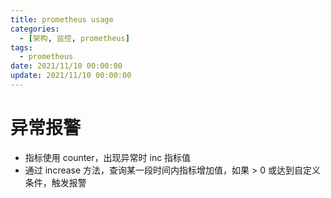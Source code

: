```yaml
---
title: prometheus usage
categories: 
  - [架构, 监控, prometheus]
tags:
  - prometheus
date: 2021/11/10 00:00:00
update: 2021/11/10 00:00:00
---
```


# 异常报警

- 指标使用 counter，出现异常时 inc 指标值
- 通过 increase 方法，查询某一段时间内指标增加值，如果 > 0 或达到自定义条件，触发报警